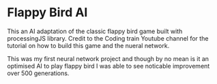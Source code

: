 # Flappy Bird AI

This an AI adaptation of the classic flappy bird game built with processingJS library. Credit to the Coding train Youtube channel for the tutorial on how to build this game and the nueral network.

This was my first neural network project and though by no mean is it an optimised AI to play flappy bird I was able to see noticable improvement over 500 generations.